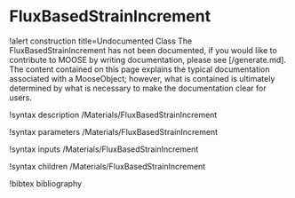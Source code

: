 <!-- MOOSE Documentation Stub: Remove this when content is added. -->

# FluxBasedStrainIncrement

!alert construction title=Undocumented Class
The FluxBasedStrainIncrement has not been documented, if you would like to contribute to MOOSE by
writing documentation, please see [/generate.md]. The content contained on this page explains
the typical documentation associated with a MooseObject; however, what is contained is ultimately
determined by what is necessary to make the documentation clear for users.

!syntax description /Materials/FluxBasedStrainIncrement

!syntax parameters /Materials/FluxBasedStrainIncrement

!syntax inputs /Materials/FluxBasedStrainIncrement

!syntax children /Materials/FluxBasedStrainIncrement

!bibtex bibliography
